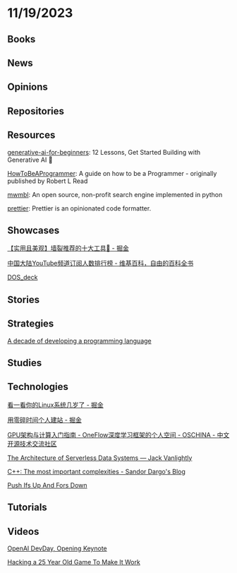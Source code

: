 # 11/19/2023

## Books

## News

## Opinions

## Repositories

## Resources
[generative-ai-for-beginners](https://github.com/microsoft/generative-ai-for-beginners): 12 Lessons, Get Started Building with Generative AI 🔗

[HowToBeAProgrammer](https://github.com/braydie/HowToBeAProgrammer): A guide on how to be a Programmer - originally published by Robert L Read

[mwmbl](https://github.com/mwmbl/mwmbl): An open source, non-profit search engine implemented in python

[prettier](https://github.com/prettier/prettier): Prettier is an opinionated code formatter.

## Showcases
[【实用且美观】墙裂推荐的十大工具🥽 - 掘金](https://juejin.cn/post/7299859799780294707)

[中国大陆YouTube频道订阅人数排行榜 - 维基百科，自由的百科全书](https://zh.wikipedia.org/wiki/%E4%B8%AD%E5%9C%8B%E5%A4%A7%E9%99%B8YouTube%E9%A0%BB%E9%81%93%E8%A8%82%E9%96%B1%E4%BA%BA%E6%95%B8%E6%8E%92%E8%A1%8C%E6%A6%9C)

[DOS_deck](https://dosdeck.com/)

## Stories

## Strategies
[A decade of developing a programming language](https://yorickpeterse.com/articles/a-decade-of-developing-a-programming-language/)

## Studies

## Technologies
[看一看你的Linux系统几岁了 - 掘金](https://juejin.cn/post/7297788345816367156)

[用零碎时间个人建站 - 掘金](https://juejin.cn/post/7201730884373168185)

[GPU架构与计算入门指南 - OneFlow深度学习框架的个人空间 - OSCHINA - 中文开源技术交流社区](https://my.oschina.net/oneflow/blog/10140417)

[The Architecture of Serverless Data Systems — Jack Vanlightly](https://jack-vanlightly.com/blog/2023/11/14/the-architecture-of-serverless-data-systems)

[C++: The most important complexities -  Sandor Dargo's Blog](https://www.sandordargo.com/blog/2023/11/15/most-important-complexities)

[Push Ifs Up And Fors Down](https://matklad.github.io/2023/11/15/push-ifs-up-and-fors-down.html)

## Tutorials

## Videos
[OpenAI DevDay, Opening Keynote](https://www.youtube.com/watch?v=U9mJuUkhUzk)

[Hacking a 25 Year Old Game To Make It Work](https://www.youtube.com/watch?v=eQOOx4mmY6I)

